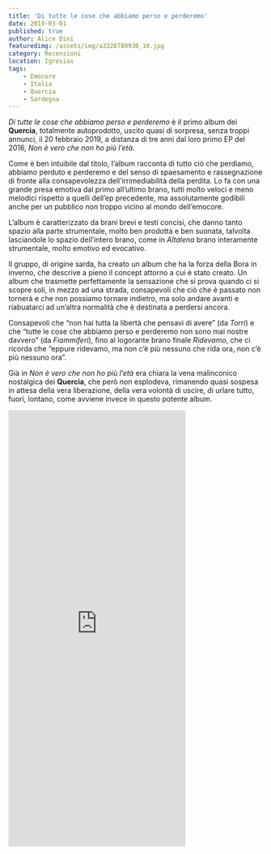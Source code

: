 ```yaml
---
title: 'Di tutte le cose che abbiamo perso e perderemo'
date: 2019-03-01
published: true
author: Alice Dini
featuredimg: /assets/img/a3328789930_10.jpg
category: Recensioni
location: Igresias
tags:
    - Emocore
    - Italia
    - Quercia
    - Sardegna
---
```

*Di tutte le cose che abbiamo perso e perderemo* è il primo album dei **Quercia**, totalmente autoprodotto, uscito quasi di sorpresa, senza troppi annunci, il 20 febbraio 2019, a distanza di tre anni dal loro primo EP del 2016, *Non è vero che non ho più l’età*.

Come è ben intuibile dal titolo, l’album racconta di tutto ciò che perdiamo, abbiamo perduto e perderemo e del senso di spaesamento e rassegnazione di fronte alla consapevolezza dell’irrimediabilità della perdita. Lo fa con una grande presa emotiva dal primo all’ultimo brano, tutti molto veloci e meno melodici rispetto a quelli dell’ep precedente, ma assolutamente godibili anche per un pubblico non troppo vicino al mondo dell’emocore.

L’album è caratterizzato da brani brevi e testi concisi, che danno tanto spazio alla parte strumentale, molto ben prodotta e ben suonata, talvolta lasciandole lo spazio dell’intero brano, come in *Altalena* brano interamente strumentale, molto emotivo ed evocativo.

Il gruppo, di origine sarda, ha creato un album che ha la forza della Bora in inverno, che descrive a pieno il concept attorno a cui è stato creato. Un album che trasmette perfettamente la sensazione che si prova quando ci si scopre soli, in mezzo ad una strada, consapevoli che ciò che è passato non tornerà e che non possiamo tornare indietro, ma solo andare avanti e riabuatarci ad un’altra normalità che è destinata a perdersi ancora.

Consapevoli che “non hai tutta la libertà che pensavi di avere” (da *Torri*) e che “tutte le cose che abbiamo perso e perderemo non sono mai nostre davvero” (da *Fiammiferi*), fino al logorante brano finale *Ridevamo*, che ci ricorda che “eppure ridevamo, ma non c’è più nessuno che rida ora, non c’è più nessuno ora”.

Già in *Non è vero che non ho più l’età* era chiara la vena malinconico nostalgica dei **Quercia**, che però non esplodeva, rimanendo quasi sospesa in attesa della vera liberazione, della vera volontà di uscire, di urlare tutto, fuori, lontano, come avviene invece in questo potente album.

<iframe seamless="" src="http://bandcamp.com/EmbeddedPlayer/album=967888248/size=large/bgcol=ffffff/linkcol=0687f5/transparent=true/" style="border: 0; width: 350px; height: 860px;"><span class="mce_SELRES_start" data-mce-type="bookmark" style="display: inline-block; width: 0px; overflow: hidden; line-height: 0;">﻿</span>[Di tutte le cose che abbiamo perso e perderemo by Quercia](http://quercia.bandcamp.com/album/di-tutte-le-cose-che-abbiamo-perso-e-perderemo)</iframe>
